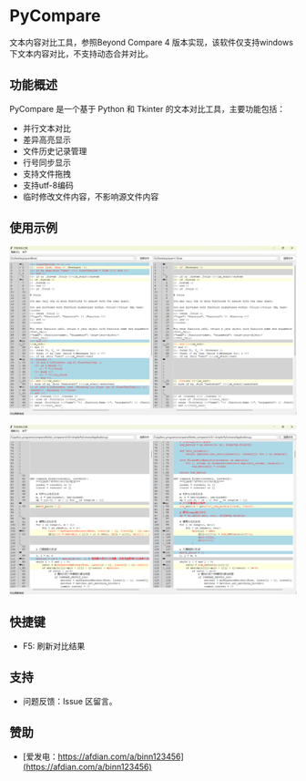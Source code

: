 # PyCompare 

文本内容对比工具，参照Beyond Compare 4 版本实现，该软件仅支持windows下文本内容对比，不支持动态合并对比。

## 功能概述
PyCompare 是一个基于 Python 和 Tkinter 的文本对比工具，主要功能包括：

- 并行文本对比
- 差异高亮显示
- 文件历史记录管理
- 行号同步显示
- 支持文件拖拽
- 支持utf-8编码
- 临时修改文件内容，不影响源文件内容

## 使用示例

![img](assets/images/效果图1.png)

![img](assets/images/效果图2.png)

## 快捷键

- F5: 刷新对比结果

## 支持  
- 问题反馈：Issue 区留言。

## 赞助

- [爱发电：https://afdian.com/a/binn123456](https://afdian.com/a/binn123456)
